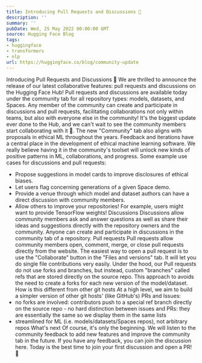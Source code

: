 ```yaml
---
title: Introducing Pull Requests and Discussions 🥳
description: ''
summary: ''
pubDate: Wed, 25 May 2022 00:00:00 GMT
source: Hugging Face Blog
tags:
- huggingface
- transformers
- nlp
url: https://huggingface.co/blog/community-update
---
```


Introducing Pull Requests and Discussions 🥳
We are thrilled to announce the release of our latest collaborative features: pull requests and discussions on the Hugging Face Hub!
Pull requests and discussions are available today under the community tab for all repository types: models, datasets, and Spaces. Any member of the community can create and participate in discussions and pull requests, facilitating collaborations not only within teams, but also with everyone else in the community!
It's the biggest update ever done to the Hub, and we can't wait to see the community members start collaborating with it 🤩.
The new "Community" tab also aligns with proposals in ethical ML throughout the years. Feedback and iterations have a central place in the development of ethical machine learning software. We really believe having it in the community's toolset will unlock new kinds of positive patterns in ML, collaborations, and progress.
Some example use cases for discussions and pull requests:
- Propose suggestions in model cards to improve disclosures of ethical biases.
- Let users flag concerning generations of a given Space demo.
- Provide a venue through which model and dataset authors can have a direct discussion with community members.
- Allow others to improve your repositories! For example, users might want to provide TensorFlow weights!
Discussions
Discussions allow community members ask and answer questions as well as share their ideas and suggestions directly with the repository owners and the community. Anyone can create and participate in discussions in the community tab of a repository.
Pull requests
Pull requests allow community members open, comment, merge, or close pull requests directly from the website. The easiest way to open a pull request is to use the "Collaborate" button in the "Files and versions" tab. It will let you do single file contributions very easily.
Under the hood, our Pull requests do not use forks and branches, but instead, custom "branches" called refs
that are stored directly on the source repo. This approach to avoids the need to create a forks for each new version of the model/dataset.
How is this different from other git hosts
At a high level, we aim to build a simpler version of other git hosts' (like GitHub's) PRs and Issues:
- no forks are involved: contributors push to a special
ref
branch directly on the source repo - no hard distinction between issues and PRs: they are essentially the same so we display them in the same lists
- streamlined for ML (i.e. models/datasets/Spaces repos), not arbitrary repos
What's next
Of course, it's only the beginning. We will listen to the community feedback to add new features and improve the community tab in the future. If you have any feedback, you can join the discussion here. Today is the best time to join your first discussion and open a PR! 🤗